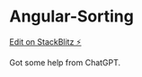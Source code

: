 # Angular-Sorting

[Edit on StackBlitz ⚡️](https://stackblitz.com/edit/stackblitz-starters-9awvw6)

Got some help from ChatGPT.
